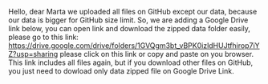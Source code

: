 Hello, dear Marta we uploaded all files on GitHub except our data, because our data is bigger for GitHub size limit. So, we are adding a Google Drive link below, you can open link and download the zipped data folder easily,
please go to this link:
https://drive.google.com/drive/folders/1GVQgm3bt_vBPK0izldHUJtfhirop7iYZ?usp=sharing
please click on this link or copy and paste on you browser. This link includes all files again, but if you download other files on GitHub, you just need to dowload only data zipped file on Google Drive Link.
